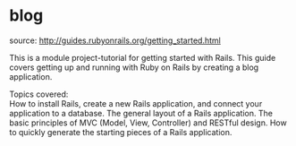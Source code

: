 # blog
source: http://guides.rubyonrails.org/getting_started.html

This is a module project-tutorial for getting started with Rails.
This guide covers getting up and running with Ruby on Rails by creating a blog application.

Topics covered:  
How to install Rails, create a new Rails application, and connect your application to a database.
The general layout of a Rails application.
The basic principles of MVC (Model, View, Controller) and RESTful design.
How to quickly generate the starting pieces of a Rails application.

